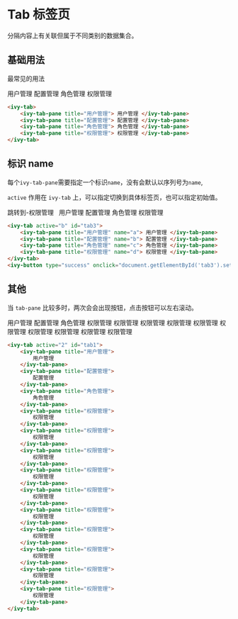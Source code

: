 # Tab 标签页

分隔内容上有关联但属于不同类别的数据集合。

## 基础用法

最常见的用法

<ivy-tab id="tab">
    <ivy-tab-pane title="用户管理">
        用户管理
    </ivy-tab-pane>
    <ivy-tab-pane title="配置管理">
        配置管理
    </ivy-tab-pane>
    <ivy-tab-pane title="角色管理">
        角色管理
    </ivy-tab-pane>
    <ivy-tab-pane title="权限管理">
        权限管理
    </ivy-tab-pane>
</ivy-tab>

```html
<ivy-tab>
    <ivy-tab-pane title="用户管理"> 用户管理 </ivy-tab-pane>
    <ivy-tab-pane title="配置管理"> 配置管理 </ivy-tab-pane>
    <ivy-tab-pane title="角色管理"> 角色管理 </ivy-tab-pane>
    <ivy-tab-pane title="权限管理"> 权限管理 </ivy-tab-pane>
</ivy-tab>
```

## 标识 name

每个`ivy-tab-pane`需要指定一个标识`name`，没有会默认以序列号为`name`,

`active` 作用在 `ivy-tab` 上，可以指定切换到具体标签页，也可以指定初始值。

<ivy-button type="success" onclick="document.getElementById('tab3').setAttribute('active', 'd')">跳转到-权限管理</ivy-button>
&nbsp;
<ivy-tab active="b" id="tab3">
    <ivy-tab-pane title="用户管理" name="a">
        用户管理
    </ivy-tab-pane>
    <ivy-tab-pane title="配置管理" name="b">
        配置管理
    </ivy-tab-pane>
    <ivy-tab-pane title="角色管理" name="c">
        角色管理
    </ivy-tab-pane>
    <ivy-tab-pane title="权限管理" name="d">
        权限管理
    </ivy-tab-pane>
</ivy-tab>


```html
<ivy-tab active="b" id="tab3">
    <ivy-tab-pane title="用户管理" name="a"> 用户管理 </ivy-tab-pane>
    <ivy-tab-pane title="配置管理" name="b"> 配置管理 </ivy-tab-pane>
    <ivy-tab-pane title="角色管理" name="c"> 角色管理 </ivy-tab-pane>
    <ivy-tab-pane title="权限管理" name="d"> 权限管理 </ivy-tab-pane>
</ivy-tab>
<ivy-button type="success" onclick="document.getElementById('tab3').setAttribute('active', 'd')">跳转到-权限管理</ivy-button>
```

## 其他

当 `tab-pane` 比较多时，两次会会出现按钮，点击按钮可以左右滚动。

<ivy-tab active="2" id="tab1">
    <ivy-tab-pane title="用户管理">
        用户管理
    </ivy-tab-pane>
    <ivy-tab-pane title="配置管理">
        配置管理
    </ivy-tab-pane>
    <ivy-tab-pane title="角色管理">
        角色管理
    </ivy-tab-pane>
    <ivy-tab-pane title="权限管理">
        权限管理
    </ivy-tab-pane>
    <ivy-tab-pane title="权限管理">
        权限管理
    </ivy-tab-pane>
    <ivy-tab-pane title="权限管理">
        权限管理
    </ivy-tab-pane>
    <ivy-tab-pane title="权限管理">
        权限管理
    </ivy-tab-pane>
    <ivy-tab-pane title="权限管理">
        权限管理
    </ivy-tab-pane>
    <ivy-tab-pane title="权限管理">
        权限管理
    </ivy-tab-pane>
    <ivy-tab-pane title="权限管理">
        权限管理
    </ivy-tab-pane>
    <ivy-tab-pane title="权限管理">
        权限管理
    </ivy-tab-pane>
    <ivy-tab-pane title="权限管理">
        权限管理
    </ivy-tab-pane>
    <ivy-tab-pane title="权限管理">
        权限管理
    </ivy-tab-pane>
</ivy-tab>

```html
<ivy-tab active="2" id="tab1">
    <ivy-tab-pane title="用户管理">
        用户管理
    </ivy-tab-pane>
    <ivy-tab-pane title="配置管理">
        配置管理
    </ivy-tab-pane>
    <ivy-tab-pane title="角色管理">
        角色管理
    </ivy-tab-pane>
    <ivy-tab-pane title="权限管理">
        权限管理
    </ivy-tab-pane>
    <ivy-tab-pane title="权限管理">
        权限管理
    </ivy-tab-pane>
    <ivy-tab-pane title="权限管理">
        权限管理
    </ivy-tab-pane>
    <ivy-tab-pane title="权限管理">
        权限管理
    </ivy-tab-pane>
    <ivy-tab-pane title="权限管理">
        权限管理
    </ivy-tab-pane>
    <ivy-tab-pane title="权限管理">
        权限管理
    </ivy-tab-pane>
    <ivy-tab-pane title="权限管理">
        权限管理
    </ivy-tab-pane>
    <ivy-tab-pane title="权限管理">
        权限管理
    </ivy-tab-pane>
    <ivy-tab-pane title="权限管理">
        权限管理
    </ivy-tab-pane>
    <ivy-tab-pane title="权限管理">
        权限管理
    </ivy-tab-pane>
</ivy-tab>
```

<script setup>
import { onMounted } from 'vue';
onMounted(()=>{
    document.getElementById("tab").addEventListener('change', ev => {
        console.log(ev)
        $ivy.message({message: `当前活动的标签页是：${ev.detail}`})
    })
})
</script>
